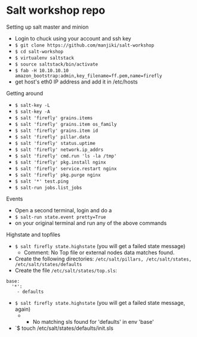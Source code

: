 # Salt workshop repo

Setting up salt master and minion

* Login to chuck using your account and ssh key
* `$ git clone https://github.com/manjiki/salt-workshop`
* `$ cd salt-workshop`
* `$ virtualenv saltstack`
* `$ source saltstack/bin/activate`
* `$ fab -H 10.10.10.10 amazon_bootstrap:admin,key_filename=ff.pem,name=firefly`
* get host's eth0 IP address and add it in /etc/hosts 

Getting around

* `$ salt-key -L`
* `$ salt-key -A`
* `$ salt 'firefly' grains.items`
* `$ salt 'firefly' grains.item os_family`
* `$ salt 'firefly' grains.item id`
* `$ salt 'firefly' pillar.data`
* `$ salt 'firefly' status.uptime`  
* `$ salt 'firefly' network.ip_addrs`
* `$ salt 'firefly' cmd.run 'ls -la /tmp'`
* `$ salt 'firefly' pkg.install nginx`
* `$ salt 'firefly' service.restart nginx`
* `$ salt 'firefly' pkg.purge nginx`
* `$ salt '*' test.ping`
* `$ salt-run jobs.list_jobs`

Events

* Open a second terminal, login and do a 
* `$ salt-run state.event pretty=True`
* on your original terminal and run any of the above commands


Highstate and topfiles

* `$ salt firefly state.highstate` (you will get a failed state message)
    * Comment: No Top file or external nodes data matches found.
* Create the following directories: `/etc/salt/pillars, /etc/salt/states, /etc/salt/states/defaults`
* Create the file `/etc/salt/states/top.sls`:
```
base:
  '*':
    - defaults
```
* `$ salt firefly state.highstate` (you will get a failed state message, again)
    * - No matching sls found for 'defaults' in env 'base'
* `$ touch /etc/salt/states/defaults/init.sls
